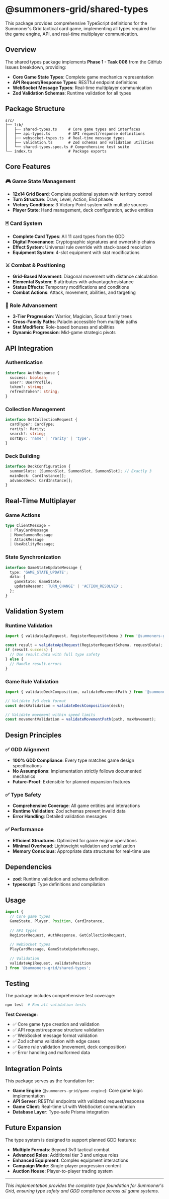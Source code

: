 # @summoners-grid/shared-types

This package provides comprehensive TypeScript definitions for the Summoner's Grid tactical card game, implementing all types required for the game engine, API, and real-time multiplayer communication.

## Overview

The shared types package implements **Phase 1 - Task 006** from the GitHub Issues breakdown, providing:

- **Core Game State Types**: Complete game mechanics representation
- **API Request/Response Types**: RESTful endpoint definitions  
- **WebSocket Message Types**: Real-time multiplayer communication
- **Zod Validation Schemas**: Runtime validation for all types

## Package Structure

```
src/
├── lib/
│   ├── shared-types.ts     # Core game types and interfaces
│   ├── api-types.ts        # API request/response definitions
│   ├── websocket-types.ts  # Real-time message types
│   ├── validation.ts       # Zod schemas and validation utilities
│   └── shared-types.spec.ts # Comprehensive test suite
└── index.ts                # Package exports
```

## Core Features

### 🎮 Game State Management

- **12x14 Grid Board**: Complete positional system with territory control
- **Turn Structure**: Draw, Level, Action, End phases
- **Victory Conditions**: 3 Victory Point system with multiple sources
- **Player State**: Hand management, deck configuration, active entities

### 🃏 Card System

- **Complete Card Types**: All 11 card types from the GDD
- **Digital Provenance**: Cryptographic signatures and ownership chains
- **Effect System**: Universal rule override with stack-based resolution
- **Equipment System**: 4-slot equipment with stat modifications

### ⚔️ Combat & Positioning

- **Grid-Based Movement**: Diagonal movement with distance calculation
- **Elemental System**: 8 attributes with advantage/resistance
- **Status Effects**: Temporary modifications and conditions
- **Combat Actions**: Attack, movement, abilities, and targeting

### 🔄 Role Advancement

- **3-Tier Progression**: Warrior, Magician, Scout family trees
- **Cross-Family Paths**: Paladin accessible from multiple paths
- **Stat Modifiers**: Role-based bonuses and abilities
- **Dynamic Progression**: Mid-game strategic pivots

## API Integration

### Authentication
```typescript
interface AuthResponse {
  success: boolean;
  user?: UserProfile;
  token?: string;
  refreshToken?: string;
}
```

### Collection Management
```typescript
interface GetCollectionRequest {
  cardType?: CardType;
  rarity?: Rarity;
  search?: string;
  sortBy?: 'name' | 'rarity' | 'type';
}
```

### Deck Building
```typescript
interface DeckConfiguration {
  summonSlots: [SummonSlot, SummonSlot, SummonSlot]; // Exactly 3
  mainDeck: CardInstance[];
  advanceDeck: CardInstance[];
}
```

## Real-Time Multiplayer

### Game Actions
```typescript
type ClientMessage = 
  | PlayCardMessage
  | MoveSummonMessage  
  | AttackMessage
  | UseAbilityMessage;
```

### State Synchronization
```typescript
interface GameStateUpdateMessage {
  type: 'GAME_STATE_UPDATE';
  data: {
    gameState: GameState;
    updateReason: 'TURN_CHANGE' | 'ACTION_RESOLVED';
  };
}
```

## Validation System

### Runtime Validation
```typescript
import { validateApiRequest, RegisterRequestSchema } from '@summoners-grid/shared-types';

const result = validateApiRequest(RegisterRequestSchema, requestData);
if (result.success) {
  // Use result.data with full type safety
} else {
  // Handle result.errors
}
```

### Game Rule Validation
```typescript
import { validateDeckComposition, validateMovementPath } from '@summoners-grid/shared-types';

// Validate 3v3 deck format
const deckValidation = validateDeckComposition(deck);

// Validate movement within speed limits
const movementValidation = validateMovementPath(path, maxMovement);
```

## Design Principles

### ✅ GDD Alignment
- **100% GDD Compliance**: Every type matches game design specifications
- **No Assumptions**: Implementation strictly follows documented mechanics
- **Future-Proof**: Extensible for planned expansion features

### ✅ Type Safety
- **Comprehensive Coverage**: All game entities and interactions
- **Runtime Validation**: Zod schemas prevent invalid data
- **Error Handling**: Detailed validation messages

### ✅ Performance
- **Efficient Structures**: Optimized for game engine operations
- **Minimal Overhead**: Lightweight validation and serialization
- **Memory Conscious**: Appropriate data structures for real-time use

## Dependencies

- **zod**: Runtime validation and schema definition
- **typescript**: Type definitions and compilation

## Usage

```typescript
import {
  // Core game types
  GameState, Player, Position, CardInstance,
  
  // API types  
  RegisterRequest, AuthResponse, GetCollectionRequest,
  
  // WebSocket types
  PlayCardMessage, GameStateUpdateMessage,
  
  // Validation
  validateApiRequest, validatePosition
} from '@summoners-grid/shared-types';
```

## Testing

The package includes comprehensive test coverage:

```bash
npm test  # Run all validation tests
```

**Test Coverage:**
- ✅ Core game type creation and validation
- ✅ API request/response structure validation  
- ✅ WebSocket message format validation
- ✅ Zod schema validation with edge cases
- ✅ Game rule validation (movement, deck composition)
- ✅ Error handling and malformed data

## Integration Points

This package serves as the foundation for:

- **Game Engine** (`@summoners-grid/game-engine`): Core game logic implementation
- **API Server**: RESTful endpoints with validated request/response
- **Game Client**: Real-time UI with WebSocket communication
- **Database Layer**: Type-safe Prisma integration

## Future Expansion

The type system is designed to support planned GDD features:

- **Multiple Formats**: Beyond 3v3 tactical combat
- **Advanced Roles**: Additional tier 3 and unique roles  
- **Enhanced Equipment**: Complex equipment interactions
- **Campaign Mode**: Single-player progression content
- **Auction House**: Player-to-player trading system

---

_This implementation provides the complete type foundation for Summoner's Grid, ensuring type safety and GDD compliance across all game systems._
